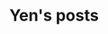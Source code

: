 ---
title: Yen's posts
featured_image: '/images/gohugo-default-sample-hero-image.jpg'
description: "Random musings"
---